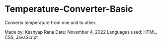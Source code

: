 # Temperature-Converter-Basic
 Converts temperature from one unit to other.

 Made by: Kashyap Rana
 Date: November 4, 2022
 Languages used: HTML, CSS, JavaScript